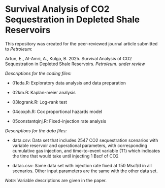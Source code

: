 # Survival Analysis of CO2 Sequestration in Depleted Shale Reservoirs
This repository was created for the peer-reviewed journal article submitted to _Petroleum_:

Artun, E., Al-Amri, A., Kulga, B. 2025. Survival Analysis of CO2 Sequestration in Depleted Shale Reservoirs. _Petroleum_. _under review_

*Descriptions for the coding files:*

- 01eda.R: Exploratory data analysis and data preparation 

- 02km.R: Kaplan-meier analysis

- 03logrank.R: Log-rank test
  
- 04coxph.R: Cox proportional hazards model

- 05constantqinj.R: Fixed-injection rate analysis

*Descriptions for the data files:*

- data.csv: Data set that includes 2547 CO2 sequestration scenarios with variable reservoir and operational parameters, with corresponding cumulative gas injection, and time-to-event variable (T1) which indicates the time that would take until injecting 1 Bscf of CO2

- datac.csv: Same data set with injection rate fixed at 150 Mscf/d in all scenarios. Other input parameters are the same with the other data set.

*Note:* Variable descriptions are given in the paper.
